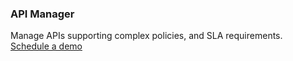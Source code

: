 ### API Manager

<div class="api400-carousel-text">
Manage APIs supporting complex policies, and SLA requirements.
</div>

<div markdown="1">
<div class="api400-schedule-button" markdown="1">
<a href="https://tekmonks.com/company/product-inquiries">Schedule a demo</a>
</div>
</div>